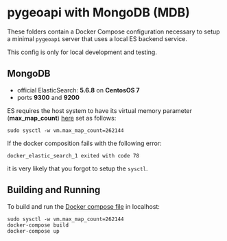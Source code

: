 # pygeoapi with MongoDB (MDB)

These folders contain a Docker Compose configuration necessary to setup a minimal
`pygeoapi` server that uses a local ES backend service.

This config is only for local development and testing.

## MongoDB

- official ElasticSearch: **5.6.8** on **CentosOS 7**
- ports **9300** and **9200**

ES requires the host system to have its virtual memory
parameter (**max_map_count**) [here](https://www.elastic.co/guide/en/elasticsearch/reference/current/vm-max-map-count.html)
set as follows:

```
sudo sysctl -w vm.max_map_count=262144
```

If the docker composition fails with the following error:
```
docker_elastic_search_1 exited with code 78
```

it is very likely that you forgot to setup the `sysctl`.

## Building and Running

To build and run the [Docker compose file](docker-compose.yml) in localhost:

```
sudo sysctl -w vm.max_map_count=262144
docker-compose build
docker-compose up
```
